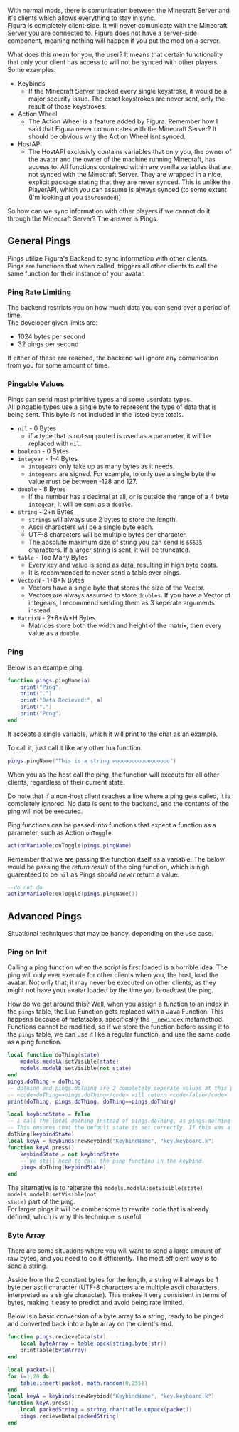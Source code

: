With normal mods, there is comunication between the Minecraft Server and it's clients which allows everything to stay in sync. <br/>
Figura is completely client-side. It will never comunicate with the Minecraft Server you are connected to. Figura does not have a server-side component, meaning nothing will happen if you put the mod on a server.<br/>

What does this mean for you, the user? It means that certain functionality that only your client has access to will not be synced with other players.<br/>
Some examples:
* Keybinds<br/>
    - If the Minecraft Server tracked every single keystroke, it would be a major security issue. The exact keystrokes are never sent, only the result of those keystrokes.
* Action Wheel<br/>
    - The Action Wheel is a feature added by Figura. Remember how I said that Figura never comunicates with the Minecraft Server? It should be obvious why the Action Wheel isnt synced.
* HostAPI<br/>
    - The HostAPI exclusivly contains variables that only you, the owner of the avatar and the owner of the machine running Minecraft, has access to. All functions contained within are vanilla variables that are not synced with the Minecraft Server. They are wrapped in a nice, explicit package stating that they are never synced. This is unlike the PlayerAPI, which you can assume is always synced (to some extent (I'm looking at you <code>isGrounded</code>))

So how can we sync information with other players if we cannot do it through the Minecraft Server? The answer is Pings.<br/>
## General Pings
Pings utilize Figura's Backend to sync information with other clients.<br/>
Pings are functions that when called, triggers all other clients to call the same function for their instance of your avatar.

### Ping Rate Limiting
The backend restricts you on how much data you can send over a period of time.<br/>
The developer given limits are:

* 1024 bytes per second
* 32 pings per second

If either of these are reached, the backend will ignore any comunication from you for some amount of time.

### Pingable Values
Pings can send most primitive types and some userdata types.<br/>
All pingable types use a single byte to represent the type of data that is being sent. This byte is not included in the listed byte totals.

* <code>nil</code> - 0 Bytes
    - if a type that is not supported is used as a parameter, it will be replaced with <code>nil</code>.
* <code>boolean</code> - 0 Bytes
* <code>integear</code> - 1-4 Bytes
    - <code>integears</code> only take up as many bytes as it needs.
    - <code>integears</code> are signed. For example, to only use a single byte the value must be between -128 and 127.
* <code>double</code> - 8 Bytes
    - If the number has a decimal at all, or is outside the range of a 4 byte <code>integear</code>, it will be sent as a <code>double</code>.
* <code>string</code> - 2+n Bytes
    - <code>strings</code> will always use 2 bytes to store the length.
    - Ascii characters will be a single byte each.
    - UTF-8 characters will be multiple bytes per character.
    - The absolute maximum size of string you can send is <code>65535</code> characters. If a larger string is sent, it will be truncated.
* <code>table</code> - Too Many Bytes
    - Every key and value is send as data, resulting in high byte costs.
    - It is recommended to never send a table over pings.
* <code>VectorN</code> - 1+8\*N Bytes
    - Vectors have a single byte that stores the size of the Vector.
    - Vectors are always assumed to store <code>doubles</code>. If you have a Vector of integears, I recommend sending them as 3 seperate arguments instead.
*  <code>MatrixN</code> - 2+8\*W\*H Bytes
    - Matrices store both the width and height of the matrix, then every value as a <code>double</code>.


### Ping

Below is an example ping.
```lua
function pings.pingName(a)
    print("Ping")
    print(".")
    print("Data Recieved:", a)
    print(".")
    print("Pong")
end
```
It accepts a single variable, which it will print to the chat as an example.

To call it, just call it like any other lua function.
```lua
pings.pingName("This is a string wooooooooooooooooo")
```
When you as the host call the ping, the function will execute for all other clients, regardless of their current state.

Do note that if a non-host client reaches a line where a ping gets called, it is completely ignored. No data is sent to the backend, and the contents of the ping will not be executed.

Ping functions can be passed into functions that expect a function as a parameter, such as Action <code>onToggle</code>. 
```lua
actionVariable:onToggle(pings.pingName)
```
Remember that we are passing the function itself as a variable. The below would be passing the *return result* of the ping function, which is nigh guarenteed to be <code>nil</code> as Pings *should never* return a value.
```lua
--do not do
actionVariable:onToggle(pings.pingName())
```

## Advanced Pings
Situational techniques that may be handy, depending on the use case.

### Ping on Init
Calling a ping function when the script is first loaded is a horrible idea. The ping will only ever execute for other clients when you, the host, load the avatar. Not only that, it may never be executed on other clients, as they might not have your avatar loaded by the time you broadcast the ping.

How do we get around this? Well, when you assign a function to an index in the <code>pings</code> table, the Lua Function gets replaced with a Java Function. This happens because of metatables, specifically the <code>__newindex</code> metamethod. Functions cannot be modified, so if we store the function before assing it to the <code>pings</code> table, we can use it like a regular function, and use the same code as a ping function.

```lua
local function doThing(state)
    models.modelA:setVisible(state)
    models.modelB:setVisible(not state)
end
pings.doThing = doThing
-- doThing and pings.doThing are 2 completely seperate values at this point, as the pings table has replaced the index at pings.doThing with a Java Function that wraps the doThing Lua Function.
-- <code>doThing==pings.doThing</code> will return <code>false</code>
print(doThing, pings.doThing, doThing==pings.doThing)

local keybindState = false
-- I call the local doThing instead of pings.doThing, as pings.doThing is a function that invokes network code.
-- This ensures that the default state is set correctly. If this was a ping function, both models will be visible for other clients until you press the keybind.
doThing(keybindState)
local keyA = keybinds:newKeybind("KeybindName", "key.keyboard.k")
function keyA.press()
    keybindState = not keybindState
    -- We still need to call the ping function in the keybind.
    pings.doThing(keybindState)
end
```

The alternative is to reiterate the <code>models.modelA:setVisible(state) models.modelB:setVisible(not state)</code> part of the ping.<br/>
For larger pings it will be combersome to rewrite code that is already defined, which is why this technique is useful.

### Byte Array
There are some situations where you will want to send a large amount of raw bytes, and you need to do it efficiently. The most efficient way is to send a string.

Asside from the 2 constant bytes for the length, a string will always be 1 byte per ascii character (UTF-8 characters are multiple ascii characters, interpreted as a single character). This makes it very consistent in terms of bytes, making it easy to predict and avoid being rate limited. 

Below is a basic conversion of a byte array to a string, ready to be pinged and converted back into a byte array on the client's end.
```lua
function pings.recieveData(str)
    local byteArray = table.pack(string.byte(str))
    printTable(byteArray)
end

local packet=[]
for i=1,20 do
    table.insert(packet, math.random(0,255))
end
local keyA = keybinds:newKeybind("KeybindName", "key.keyboard.k")
function keyA.press()
    local packedString = string.char(table.unpack(packet))
    pings.recieveData(packedString)
end

```